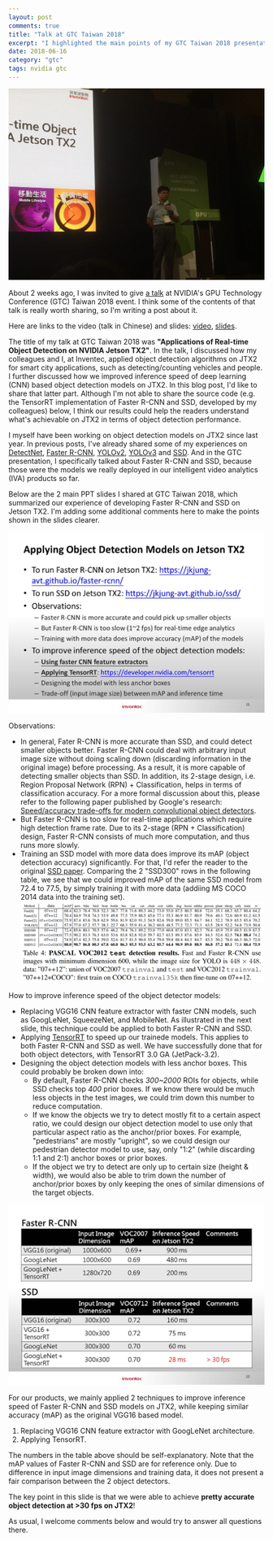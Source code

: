 ```yaml
---
layout: post
comments: true
title: "Talk at GTC Taiwan 2018"
excerpt: "I highlighted the main points of my GTC Taiwan 2018 presentation in this blog post. The key take-away is that it's possible to achieve real-time (>30 fps) object detection with good accuracy on Jetson TX2."
date: 2018-06-16
category: "gtc"
tags: nvidia gtc
---
```


![JK Jung on stage at GTC Taiwan 2018](/assets/2018-06-16-gtc-tw-2018/GTC-Taiwan-2018.jpg)

About 2 weeks ago, I was invited to give [a talk](https://www.nvidia.com/zh-tw/gtc/topics/iva-and-smart-cities/) at NVIDIA's GPU Technology Conference (GTC) Taiwan 2018 event. I think some of the contents of that talk is really worth sharing, so I'm writing a post about it.

Here are links to the video (talk in Chinese) and slides: [video](https://gateway.on24.com/wcc/gateway/elitenvidiabrill/1640195/1787999/nvidia-jetson-tx2), [slides](https://drive.google.com/file/d/1-HuK66qEnhHG6Vy1t0pqjdOJ2G0XwIOh/view).

The title of my talk at GTC Taiwan 2018 was **"Applications of Real-time Object Detection on NVIDIA Jetson TX2"**. In the talk, I discussed how my colleagues and I, at Inventec, applied object detection algorithms on JTX2 for smart city applications, such as detecting/counting vehicles and people. I further discussed how we improved inference speed of deep learning (CNN) based object detection models on JTX2. In this blog post, I'd like to share that latter part. Although I'm not able to share the source code (e.g. the TensorRT implementation of Faster R-CNN and SSD, developed by my colleagues) below, I think our results could help the readers understand what's achievable on JTX2 in terms of object detection performance.

I myself have been working on object detection models on JTX2 since last year. In previous posts, I've already shared some of my experiences on [DetectNet](https://jkjung-avt.github.io/detectnet-training/), [Faster R-CNN](https://jkjung-avt.github.io/faster-rcnn/), [YOLOv2](https://jkjung-avt.github.io/yolov2/), [YOLOv3](https://jkjung-avt.github.io/yolov3/) and [SSD](https://jkjung-avt.github.io/ssd/). And in the GTC presentation, I specifically talked about Faster R-CNN and SSD, because those were the models we really deployed in our intelligent video analytics (IVA) products so far.

Below are the 2 main PPT slides I shared at GTC Taiwan 2018, which summarized our experience of developing Faster R-CNN and SSD on Jetson TX2. I'm adding some additional comments here to make the points shown in the slides clearer.

![Page 11](/assets/2018-06-16-gtc-tw-2018/page11.jpg)

Observations:

* In general, Fater R-CNN is more accurate than SSD, and could detect smaller objects better. Faster R-CNN could deal with arbitrary input image size without doing scaling down (discarding information in the original image) before processing. As a result, it is more capable of detecting smaller objects than SSD. In addition, its 2-stage design, i.e. Region Proposal Network (RPN) + Classification, helps in terms of classification accuracy. For a more formal discussion about this, please refer to the following paper published by Google's research: [Speed/accuracy trade-offs for modern convolutional object detectors](https://arxiv.org/abs/1611.10012).
* But Faster R-CNN is too slow for real-time applications which require high detection frame rate. Due to its 2-stage (RPN + Classification) design, Faster R-CNN consists of much more computation, and thus runs more slowly.
* Training an SSD model with more data does improve its mAP (object detection accuracy) significantly. For that, I'd refer the reader to the original [SSD paper](https://arxiv.org/abs/1512.02325). Comparing the 2 "SSD300" rows in the following table, we see that we could improved mAP of the same SSD model from 72.4 to 77.5, by simply training it with more data (addiing MS COCO 2014 data into the training set).
  ![SSD mAP table](/assets/2018-06-16-gtc-tw-2018/SSD300.png)

How to improve inference speed of the object detector models:

* Replacing VGG16 CNN feature extractor with faster CNN models, such as GoogLeNet, SqueezeNet, and MobileNet. As illustrated in the next slide, this technique could be applied to both Faster R-CNN and SSD.
* Applying [TensorRT](https://developer.nvidia.com/tensorrt) to speed up our trainede models. This applies to both Faster R-CNN and SSD as well. We have successfully done that for both object detectors, with TensorRT 3.0 GA (JetPack-3.2).
* Designing the object detection models with less anchor boxes. This could probably be broken down into:
  - By default, Faster R-CNN checks *300~2000* ROIs for objects, while SSD checks top *400* prior boxes. If we know there would be much less objects in the test images, we could trim down this number to reduce computation.
  - If we know the objects we try to detect mostly fit to a certain aspect ratio, we could design our object detection model to use only that particular aspect ratio as the anchor/prior boxes. For example, "pedestrians" are mostly "upright", so we could design our pedestrian detector model to use, say, only "1:2" (while discarding 1:1 and 2:1) anchor boxes or prior boxes.
  - If the object we try to detect are only up to certain size (height & width), we would also be able to trim down the number of anchor/prior boxes by only keeping the ones of similar dimensions of the target objects.

![Page 12](/assets/2018-06-16-gtc-tw-2018/page12.jpg)

For our products, we mainly applied 2 techniques to improve inference speed of Faster R-CNN and SSD models on JTX2, while keeping similar accuracy (mAP) as the original VGG16 based model.

1. Replacing VGG16 CNN feature extractor with GoogLeNet architecture.
2. Applying TensorRT.

The numbers in the table above should be self-explanatory. Note that the mAP values of Faster R-CNN and SSD are for reference only. Due to difference in input image dimensions and training data, it does not present a fair comparison between the 2 object detectors.

The key point in this slide is that we were able to achieve **pretty accurate object detection at >30 fps on JTX2**!

As usual, I welcome comments below and would try to answer all questions there.
